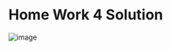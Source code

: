 # Home Work 4 Solution


![image](https://latex.codecogs.com/svg.image?\lim_{x&space;\to&space;0}&space;f(x)&space;=&space;20)

